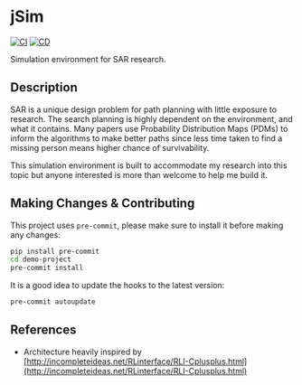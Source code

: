 # jSim

[![CI](https://github.com/iwishiwasaneagle/jsim/actions/workflows/CI.yml/badge.svg)](https://github.com/iwishiwasaneagle/jsim/actions/workflows/CI.yml)
[![CD](https://github.com/iwishiwasaneagle/jsim/actions/workflows/CD.yml/badge.svg)](https://github.com/iwishiwasaneagle/jsim/actions/workflows/CD.yml)

Simulation environment for SAR research.

## Description

SAR is a unique design problem for path planning with little exposure to research. The search planning is highly dependent on the environment, and what it contains. Many papers use Probability Distribution Maps (PDMs) to inform the algorithms to make better paths since less time taken to find a missing person means higher chance of survivability.

This simulation environment is built to accommodate my research into this topic but anyone interested is more than welcome to help me build it.

## Making Changes & Contributing

This project uses `pre-commit`, please make sure to install it before making any changes:

```bash
pip install pre-commit
cd demo-project
pre-commit install
```

It is a good idea to update the hooks to the latest version:

```bash
pre-commit autoupdate
```

## References

- Architecture heavily inspired by [http://incompleteideas.net/RLinterface/RLI-Cplusplus.html](http://incompleteideas.net/RLinterface/RLI-Cplusplus.html)
